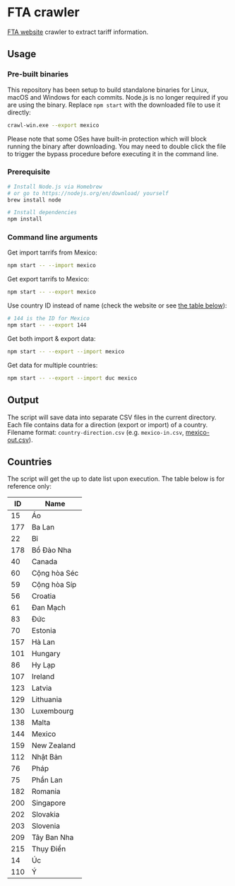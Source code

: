 # FTA crawler

[FTA website](https://fta.moit.gov.vn) crawler to extract tariff information.

## Usage

### Pre-built binaries

This repository has been setup to build standalone binaries for Linux, macOS and Windows for each commits.
Node.js is no longer required if you are using the binary.
Replace `npm start` with the downloaded file to use it directly:

```bash
crawl-win.exe --export mexico
```

Please note that some OSes have built-in protection which will block running the binary after downloading.
You may need to double click the file to trigger the bypass procedure before executing it in the command line.

### Prerequisite

```bash
# Install Node.js via Homebrew
# or go to https://nodejs.org/en/download/ yourself
brew install node

# Install dependencies
npm install
```

### Command line arguments

Get import tarrifs from Mexico:

```bash
npm start -- --import mexico
```

Get export tarrifs to Mexico:

```bash
npm start -- --export mexico
```

Use country ID instead of name (check the website or see [the table below](#countries)):

```bash
# 144 is the ID for Mexico
npm start -- --export 144
```

Get both import & export data:

```bash
npm start -- --export --import mexico
```

Get data for multiple countries:

```bash
npm start -- --export --import duc mexico
```

## Output

The script will save data into separate CSV files in the current directory.
Each file contains data for a direction (export or import) of a country.
Filename format: `country-direction.csv` (e.g. `mexico-in.csv`, [mexico-out.csv](https://gist.github.com/daohoangson/0f0e28defc6f394a24990eb0d1f4b20f)).

## Countries

The script will get the up to date list upon execution.
The table below is for reference only:

| ID | Name |
| --- | --- |
| 15 | Áo |
| 177 | Ba Lan |
| 22 | Bỉ |
| 178 | Bồ Đào Nha |
| 40 | Canada |
| 60 | Cộng hòa Séc |
| 59 | Cộng hòa Síp |
| 56 | Croatia |
| 61 | Đan Mạch |
| 83 | Đức |
| 70 | Estonia |
| 157 | Hà Lan |
| 101 | Hungary |
| 86 | Hy Lạp |
| 107 | Ireland |
| 123 | Latvia |
| 129 | Lithuania |
| 130 | Luxembourg |
| 138 | Malta |
| 144 | Mexico |
| 159 | New Zealand |
| 112 | Nhật Bản |
| 76 | Pháp |
| 75 | Phần Lan |
| 182 | Romania |
| 200 | Singapore |
| 202 | Slovakia |
| 203 | Slovenia |
| 209 | Tây Ban Nha |
| 215 | Thụy Điển |
| 14 | Úc |
| 110 | Ý |
